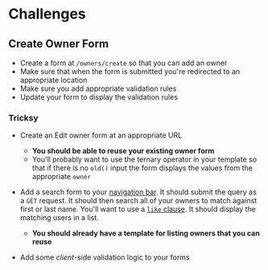 # Challenges

## Create Owner Form

- Create a form at `/owners/create` so that you can add an owner
- Make sure that when the form is submitted you're redirected to an appropriate location
- Make sure you add appropriate validation rules
- Update your form to display the validation rules

### Tricksy

- Create an Edit owner form at an appropriate URL

    - **You should be able to reuse your existing owner form**
    - You'll probably want to use the ternary operator in your template so that if there is no `old()` input the form displays the values from the appropriate `owner`

- Add a search form to your [navigation bar](https://getbootstrap.com/docs/4.4/components/navbar/#forms). It should submit the query as a `GET` request. It should then search all of your owners to match against first or last name. You'll want to use a [`like` clause](https://laravel.com/docs/master/queries#where-clauses). It should display the matching users in a list.
    - **You should already have a template for listing owners that you can reuse**

- Add some *client*-side validation logic to your forms
